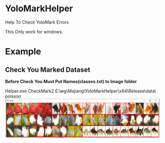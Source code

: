 # YoloMarkHelper
Help To Check YoloMark Errors

This Only work for windows.

# Example

## Check You Marked Dataset

**Before Check You Must Put Names(classes.txt) to Image folder**

Helper.exe CheckMark2 E:\wg\Majiang\YoloMarkHelper\x64\Release\data\ poisson
![image](https://github.com/xtayaitak/YoloMarkHelper/blob/master/image/CheckMark2.png)
